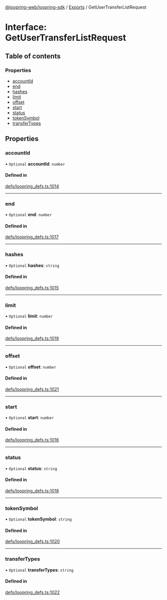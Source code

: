 [@loopring-web/loopring-sdk](../README.md) / [Exports](../modules.md) / GetUserTransferListRequest

# Interface: GetUserTransferListRequest

## Table of contents

### Properties

- [accountId](GetUserTransferListRequest.md#accountid)
- [end](GetUserTransferListRequest.md#end)
- [hashes](GetUserTransferListRequest.md#hashes)
- [limit](GetUserTransferListRequest.md#limit)
- [offset](GetUserTransferListRequest.md#offset)
- [start](GetUserTransferListRequest.md#start)
- [status](GetUserTransferListRequest.md#status)
- [tokenSymbol](GetUserTransferListRequest.md#tokensymbol)
- [transferTypes](GetUserTransferListRequest.md#transfertypes)

## Properties

### accountId

• `Optional` **accountId**: `number`

#### Defined in

[defs/loopring_defs.ts:1014](https://github.com/Loopring/loopring_sdk/blob/c031084/src/defs/loopring_defs.ts#L1014)

___

### end

• `Optional` **end**: `number`

#### Defined in

[defs/loopring_defs.ts:1017](https://github.com/Loopring/loopring_sdk/blob/c031084/src/defs/loopring_defs.ts#L1017)

___

### hashes

• `Optional` **hashes**: `string`

#### Defined in

[defs/loopring_defs.ts:1015](https://github.com/Loopring/loopring_sdk/blob/c031084/src/defs/loopring_defs.ts#L1015)

___

### limit

• `Optional` **limit**: `number`

#### Defined in

[defs/loopring_defs.ts:1019](https://github.com/Loopring/loopring_sdk/blob/c031084/src/defs/loopring_defs.ts#L1019)

___

### offset

• `Optional` **offset**: `number`

#### Defined in

[defs/loopring_defs.ts:1021](https://github.com/Loopring/loopring_sdk/blob/c031084/src/defs/loopring_defs.ts#L1021)

___

### start

• `Optional` **start**: `number`

#### Defined in

[defs/loopring_defs.ts:1016](https://github.com/Loopring/loopring_sdk/blob/c031084/src/defs/loopring_defs.ts#L1016)

___

### status

• `Optional` **status**: `string`

#### Defined in

[defs/loopring_defs.ts:1018](https://github.com/Loopring/loopring_sdk/blob/c031084/src/defs/loopring_defs.ts#L1018)

___

### tokenSymbol

• `Optional` **tokenSymbol**: `string`

#### Defined in

[defs/loopring_defs.ts:1020](https://github.com/Loopring/loopring_sdk/blob/c031084/src/defs/loopring_defs.ts#L1020)

___

### transferTypes

• `Optional` **transferTypes**: `string`

#### Defined in

[defs/loopring_defs.ts:1022](https://github.com/Loopring/loopring_sdk/blob/c031084/src/defs/loopring_defs.ts#L1022)
